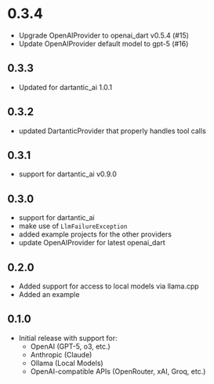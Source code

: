 # 0.3.4

- Upgrade OpenAIProvider to openai_dart v0.5.4 (#15)
- Update OpenAIProvider default model to gpt-5 (#16)

## 0.3.3

- Updated for dartantic_ai 1.0.1

## 0.3.2

- updated DartanticProvider that properly handles tool calls

## 0.3.1

- support for dartantic_ai v0.9.0

## 0.3.0

- support for dartantic_ai
- make use of `LlmFailureException`
- added example projects for the other providers
- update OpenAIProvider for latest openai_dart

## 0.2.0

- Added support for access to local models via llama.cpp
- Added an example

## 0.1.0

- Initial release with support for:
  * OpenAI (GPT-5, o3, etc.)
  * Anthropic (Claude)
  * Ollama (Local Models)
  * OpenAI-compatible APIs (OpenRouter, xAI, Groq, etc.)
